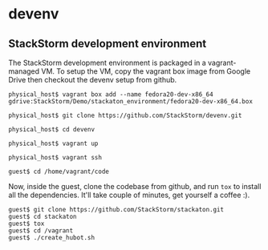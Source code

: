 devenv
======

StackStorm development environment
----------------------------------

The StackStorm development environment is packaged in a vagrant-managed VM. To
setup the VM, copy the vagrant box image from Google Drive then checkout the
devenv setup from github.

~~~~~~~~~~~~~~~~~~~~~~~~~~~~~~~~~~~~~~~~~~~~~~~~~~~~~~~~~~~~~~~~~~~~~~~~~~~~~~~~
physical_host$ vagrant box add --name fedora20-dev-x86_64 gdrive:StackStorm/Demo/stackaton_environment/fedora20-dev-x86_64.box

physical_host$ git clone https://github.com/StackStorm/devenv.git

physical_host$ cd devenv

physical_host$ vagrant up

physical_host$ vagrant ssh

guest$ cd /home/vagrant/code
~~~~~~~~~~~~~~~~~~~~~~~~~~~~~~~~~~~~~~~~~~~~~~~~~~~~~~~~~~~~~~~~~~~~~~~~~~~~~~~~



Now, inside the guest, clone the codebase from github, and run `tox` to install all the dependencies. It'll take couple of minutes, get yourself a coffee :). 

~~~~~~~~~~~~~~~~~~~~~~~~~~~~~~~~~~~~~~~~~~~~~~~~~~~~~~~~~~~~~~~~~~~~~~~~~~~~~~~~
guest$ git clone https://github.com/StackStorm/stackaton.git
guest$ cd stackaton
guest$ tox
guest$ cd /vagrant
guest$ ./create_hubot.sh
~~~~~~~~~~~~~~~~~~~~~~~~~~~~~~~~~~~~~~~~~~~~~~~~~~~~~~~~~~~~~~~~~~~~~~~~~~~~~~~~
